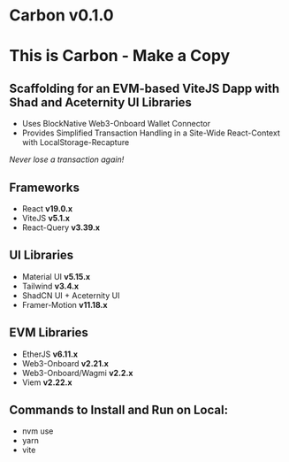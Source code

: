 # Carbon v0.1.0

# This is Carbon - Make a Copy

## Scaffolding for an EVM-based ViteJS Dapp with Shad and Aceternity UI Libraries

- Uses BlockNative Web3-Onboard Wallet Connector
- Provides Simplified Transaction Handling in a Site-Wide React-Context with LocalStorage-Recapture

*Never lose a transaction again!*

## Frameworks
- React **v19.0.x**
- ViteJS **v5.1.x**
- React-Query **v3.39.x**

## UI Libraries
- Material UI **v5.15.x**
- Tailwind **v3.4.x**
- ShadCN UI + Aceternity UI
- Framer-Motion **v11.18.x**

## EVM Libraries
- EtherJS **v6.11.x**
- Web3-Onboard **v2.21.x**
- Web3-Onboard/Wagmi **v2.2.x**
- Viem **v2.22.x**

## Commands to Install and Run on Local:
- nvm use
- yarn
- vite
